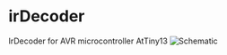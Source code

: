 # irDecoder

IrDecoder for AVR microcontroller AtTiny13 
![Schematic](https://user-images.githubusercontent.com/78022759/204238214-d2ed5105-b710-4274-a72d-80e17b9fdaf6.jpeg)
